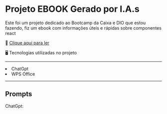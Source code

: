 # Projeto EBOOK Gerado por I.A.s
Este foi um projeto dedicado ao Bootcamp da Caixa e DIO que estou fazendo, fiz um ebook com informações úteis e rápidas sobre componentes react

📖 [Clique aqui para ler](./ebookReact.pdf)

🖥️ Tecnologias utilizadas no projeto
<hr>
<li>ChatGpt</li> 
<li>WPS Office</li> 
<hr>

## Prompts

ChatGpt:
